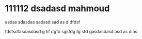 # 111112 dsadasd mahmoud
asdas
sdasdas
sadasd
sad
as
d
dfdsf

fdsfsdfasdasdasd
g
hf
dgfd
sgsfdg
fg
sfd
gasdasdasd
asd
as
d
as
